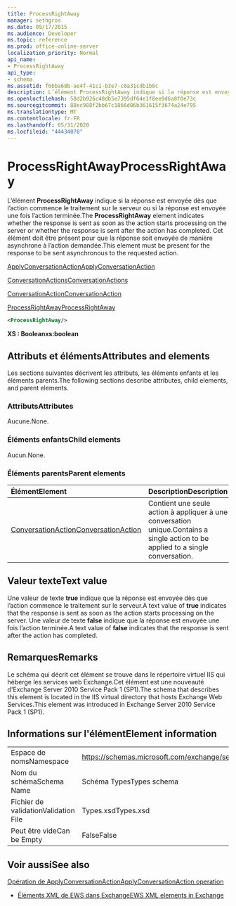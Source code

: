 ```yaml
---
title: ProcessRightAway
manager: sethgros
ms.date: 09/17/2015
ms.audience: Developer
ms.topic: reference
ms.prod: office-online-server
localization_priority: Normal
api_name:
- ProcessRightAway
api_type:
- schema
ms.assetid: f6bba68b-ae4f-41c1-b3e7-c8a31cdb1b0c
description: L’élément ProcessRightAway indique si la réponse est envoyée dès que l’action commence le traitement sur le serveur ou si la réponse est envoyée une fois l’action terminée. Cet élément doit être présent pour que la réponse soit envoyée de manière asynchrone à l’action demandée.
ms.openlocfilehash: 58d2b926c48db5e7395df64e1f8ee9d6a8f0e73c
ms.sourcegitcommit: 88ec988f2bb67c1866d06b361615f3674a24e795
ms.translationtype: MT
ms.contentlocale: fr-FR
ms.lasthandoff: 05/31/2020
ms.locfileid: "44434070"
---
```

# <a name="processrightaway"></a><span data-ttu-id="229c8-104">ProcessRightAway</span><span class="sxs-lookup"><span data-stu-id="229c8-104">ProcessRightAway</span></span>

<span data-ttu-id="229c8-105">L’élément **ProcessRightAway** indique si la réponse est envoyée dès que l’action commence le traitement sur le serveur ou si la réponse est envoyée une fois l’action terminée.</span><span class="sxs-lookup"><span data-stu-id="229c8-105">The **ProcessRightAway** element indicates whether the response is sent as soon as the action starts processing on the server or whether the response is sent after the action has completed.</span></span> <span data-ttu-id="229c8-106">Cet élément doit être présent pour que la réponse soit envoyée de manière asynchrone à l’action demandée.</span><span class="sxs-lookup"><span data-stu-id="229c8-106">This element must be present for the response to be sent asynchronous to the requested action.</span></span> 
  
[<span data-ttu-id="229c8-107">ApplyConversationAction</span><span class="sxs-lookup"><span data-stu-id="229c8-107">ApplyConversationAction</span></span>](applyconversationaction.md)
  
[<span data-ttu-id="229c8-108">ConversationActions</span><span class="sxs-lookup"><span data-stu-id="229c8-108">ConversationActions</span></span>](conversationactions.md)
  
[<span data-ttu-id="229c8-109">ConversationAction</span><span class="sxs-lookup"><span data-stu-id="229c8-109">ConversationAction</span></span>](conversationaction.md)
  
[<span data-ttu-id="229c8-110">ProcessRightAway</span><span class="sxs-lookup"><span data-stu-id="229c8-110">ProcessRightAway</span></span>](processrightaway.md)
  
```XML
<ProcessRightAway/>
```

 <span data-ttu-id="229c8-111">**XS : Boolean**</span><span class="sxs-lookup"><span data-stu-id="229c8-111">**xs:boolean**</span></span>
## <a name="attributes-and-elements"></a><span data-ttu-id="229c8-112">Attributs et éléments</span><span class="sxs-lookup"><span data-stu-id="229c8-112">Attributes and elements</span></span>

<span data-ttu-id="229c8-113">Les sections suivantes décrivent les attributs, les éléments enfants et les éléments parents.</span><span class="sxs-lookup"><span data-stu-id="229c8-113">The following sections describe attributes, child elements, and parent elements.</span></span>
  
### <a name="attributes"></a><span data-ttu-id="229c8-114">Attributs</span><span class="sxs-lookup"><span data-stu-id="229c8-114">Attributes</span></span>

<span data-ttu-id="229c8-115">Aucune.</span><span class="sxs-lookup"><span data-stu-id="229c8-115">None.</span></span>
  
### <a name="child-elements"></a><span data-ttu-id="229c8-116">Éléments enfants</span><span class="sxs-lookup"><span data-stu-id="229c8-116">Child elements</span></span>

<span data-ttu-id="229c8-117">Aucun.</span><span class="sxs-lookup"><span data-stu-id="229c8-117">None.</span></span>
  
### <a name="parent-elements"></a><span data-ttu-id="229c8-118">Éléments parents</span><span class="sxs-lookup"><span data-stu-id="229c8-118">Parent elements</span></span>

|<span data-ttu-id="229c8-119">**Élément**</span><span class="sxs-lookup"><span data-stu-id="229c8-119">**Element**</span></span>|<span data-ttu-id="229c8-120">**Description**</span><span class="sxs-lookup"><span data-stu-id="229c8-120">**Description**</span></span>|
|:-----|:-----|
|[<span data-ttu-id="229c8-121">ConversationAction</span><span class="sxs-lookup"><span data-stu-id="229c8-121">ConversationAction</span></span>](conversationaction.md) <br/> |<span data-ttu-id="229c8-122">Contient une seule action à appliquer à une conversation unique.</span><span class="sxs-lookup"><span data-stu-id="229c8-122">Contains a single action to be applied to a single conversation.</span></span>  <br/> |
   
## <a name="text-value"></a><span data-ttu-id="229c8-123">Valeur texte</span><span class="sxs-lookup"><span data-stu-id="229c8-123">Text value</span></span>

<span data-ttu-id="229c8-124">Une valeur de texte **true** indique que la réponse est envoyée dès que l’action commence le traitement sur le serveur.</span><span class="sxs-lookup"><span data-stu-id="229c8-124">A text value of **true** indicates that the response is sent as soon as the action starts processing on the server.</span></span> <span data-ttu-id="229c8-125">Une valeur de texte **false** indique que la réponse est envoyée une fois l’action terminée.</span><span class="sxs-lookup"><span data-stu-id="229c8-125">A text value of **false** indicates that the response is sent after the action has completed.</span></span> 
  
## <a name="remarks"></a><span data-ttu-id="229c8-126">Remarques</span><span class="sxs-lookup"><span data-stu-id="229c8-126">Remarks</span></span>

<span data-ttu-id="229c8-127">Le schéma qui décrit cet élément se trouve dans le répertoire virtuel IIS qui héberge les services web Exchange.Cet élément est une nouveauté d'Exchange Server 2010 Service Pack 1 (SP1).</span><span class="sxs-lookup"><span data-stu-id="229c8-127">The schema that describes this element is located in the IIS virtual directory that hosts Exchange Web Services.This element was introduced in Exchange Server 2010 Service Pack 1 (SP1).</span></span>
  
## <a name="element-information"></a><span data-ttu-id="229c8-128">Informations sur l'élément</span><span class="sxs-lookup"><span data-stu-id="229c8-128">Element information</span></span>

|||
|:-----|:-----|
|<span data-ttu-id="229c8-129">Espace de noms</span><span class="sxs-lookup"><span data-stu-id="229c8-129">Namespace</span></span>  <br/> |https://schemas.microsoft.com/exchange/services/2006/types  <br/> |
|<span data-ttu-id="229c8-130">Nom du schéma</span><span class="sxs-lookup"><span data-stu-id="229c8-130">Schema Name</span></span>  <br/> |<span data-ttu-id="229c8-131">Schéma Types</span><span class="sxs-lookup"><span data-stu-id="229c8-131">Types schema</span></span>  <br/> |
|<span data-ttu-id="229c8-132">Fichier de validation</span><span class="sxs-lookup"><span data-stu-id="229c8-132">Validation File</span></span>  <br/> |<span data-ttu-id="229c8-133">Types.xsd</span><span class="sxs-lookup"><span data-stu-id="229c8-133">Types.xsd</span></span>  <br/> |
|<span data-ttu-id="229c8-134">Peut être vide</span><span class="sxs-lookup"><span data-stu-id="229c8-134">Can be Empty</span></span>  <br/> |<span data-ttu-id="229c8-135">False</span><span class="sxs-lookup"><span data-stu-id="229c8-135">False</span></span>  <br/> |
   
## <a name="see-also"></a><span data-ttu-id="229c8-136">Voir aussi</span><span class="sxs-lookup"><span data-stu-id="229c8-136">See also</span></span>



[<span data-ttu-id="229c8-137">Opération de ApplyConversationAction</span><span class="sxs-lookup"><span data-stu-id="229c8-137">ApplyConversationAction operation</span></span>](applyconversationaction-operation.md)


- [<span data-ttu-id="229c8-138">Éléments XML de EWS dans Exchange</span><span class="sxs-lookup"><span data-stu-id="229c8-138">EWS XML elements in Exchange</span></span>](ews-xml-elements-in-exchange.md)

